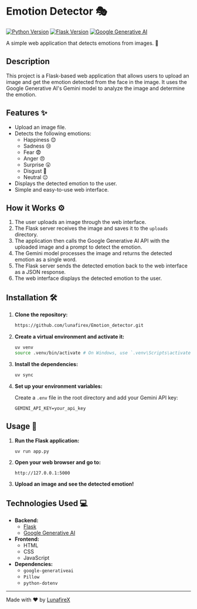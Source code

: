 # Emotion Detector 🎭

[![Python Version](https://img.shields.io/badge/python-3.13%2B-blue.svg)](https://www.python.org/downloads/)
[![Flask Version](https://img.shields.io/badge/flask-3.1.1-blue.svg)](https://flask.palletsprojects.com/en/3.0.x/)
[![Google Generative AI](https://img.shields.io/badge/Google%20AI-Generative-yellowgreen)](https://ai.google/)

A simple web application that detects emotions from images. 📸

## Description

This project is a Flask-based web application that allows users to upload an image and get the emotion detected from the face in the image. It uses the Google Generative AI's Gemini model to analyze the image and determine the emotion.

## Features ✨

-   Upload an image file.
-   Detects the following emotions:
    -   Happiness 😊
    -   Sadness 😢
    -   Fear 😨
    -   Anger 😠
    -   Surprise 😮
    -   Disgust 🤢
    -   Neutral 😐
-   Displays the detected emotion to the user.
-   Simple and easy-to-use web interface.

## How it Works ⚙️

1.  The user uploads an image through the web interface.
2.  The Flask server receives the image and saves it to the `uploads` directory.
3.  The application then calls the Google Generative AI API with the uploaded image and a prompt to detect the emotion.
4.  The Gemini model processes the image and returns the detected emotion as a single word.
5.  The Flask server sends the detected emotion back to the web interface as a JSON response.
6.  The web interface displays the detected emotion to the user.

## Installation 🛠️

1.  **Clone the repository:**

    ```bash
    https://github.com/lunafirex/Emotion_detector.git
    ```

2.  **Create a virtual environment and activate it:**

    ```bash
    uv venv
    source .venv/bin/activate # On Windows, use `.venv\Scripts\activate`
    ```

3.  **Install the dependencies:**

    ```bash
    uv sync
    ```

4.  **Set up your environment variables:**

    Create a `.env` file in the root directory and add your Gemini API key:

    ```
    GEMINI_API_KEY=your_api_key
    ```

## Usage 🚀

1.  **Run the Flask application:**

    ```bash
    uv run app.py
    ```

2.  **Open your web browser and go to:**

    ```
    http://127.0.0.1:5000
    ```

3.  **Upload an image and see the detected emotion!**

## Technologies Used 💻

-   **Backend:**
    -   [Flask](https://flask.palletsprojects.com/en/3.0.x/)
    -   [Google Generative AI](https://ai.google/)
-   **Frontend:**
    -   HTML
    -   CSS
    -   JavaScript
-   **Dependencies:**
    -   `google-generativeai`
    -   `Pillow`
    -   `python-dotenv`

---

Made with ❤️ by [LunafireX](https://github.com/lunafirex)